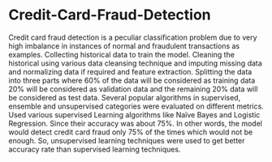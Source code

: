 # Credit-Card-Fraud-Detection
Credit card fraud detection is a peculiar classification problem due to very high imbalance in instances of normal and fraudulent transactions as examples. 
Collecting historical data to train the model. Cleaning the historical using various data cleansing technique and imputing missing data and normalizing data if required and feature extraction. 
Splitting the data into three parts where 60% of the data will be considered as training data 20% will be considered as validation data and the remaining 20% data will be considered as test data.
Several popular algorithms in supervised, ensemble and unsupervised categories were evaluated on different metrics. 
Used various supervised Learning algorithms like Naïve Bayes and Logistic Regression.
Since their accuracy was about 75%. In other words, the model would detect credit card fraud only 75% of the times which would not be enough.
So, unsupervised learning techniques were used to get better accuracy rate than supervised learning techniques.

